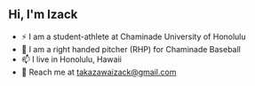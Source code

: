 ## Hi, I'm Izack 

- ⚡ I am a student-athlete at Chaminade University of Honolulu
- 🌱 I am a right handed pitcher (RHP) for Chaminade Baseball
- 📫 I live in Honolulu, Hawaii
- 💬 Reach me at takazawaizack@gmail.com

<!--
**IzackTakazawa/IzackTakazawa** is a ✨ _special_ ✨ repository because its `README.md` (this file) appears on your GitHub profile.

Here are some ideas to get you started:


- 🔭 I’m currently working on ...
- 🌱 I’m currently learning ...
- 👯 I’m looking to collaborate on ...
- 🤔 I’m looking for help with ...
- 💬 Ask me about ...
- 📫 How to reach me: ...
- 😄 Pronouns: ...
- ⚡ Fun fact: ...
-->
